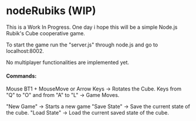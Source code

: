 nodeRubiks (WIP)
============================================================================
This is a Work In Progress.
One day i hope this will be a simple Node.js Rubik's Cube cooperative game.

To start the game run the "server.js" through node.js and go to localhost:8002.

No multiplayer functionalities are implemented yet.

<h4>Commands:</h4>

Mouse BT1 + MouseMove or Arrow Keys -> Rotates the Cube.
Keys from "Q" to "O" and from "A" to "L" -> Game Moves.

"New Game" -> Starts a new game
"Save State" -> Save the current state of the cube.
"Load State" -> Load the current saved state of the cube.




